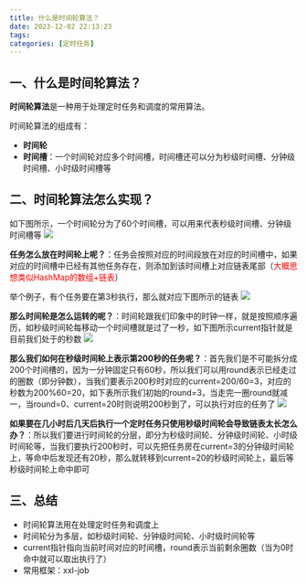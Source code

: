 ```yaml
---
title: 什么是时间轮算法？
date: 2023-12-02 22:13:23
tags:
categories: [定时任务]
---
```


## 一、什么是时间轮算法？
**时间轮算法**是一种用于处理定时任务和调度的常用算法。

时间轮算法的组成有：
* **时间轮**
* **时间槽**：一个时间轮对应多个时间槽，时间槽还可以分为秒级时间槽、分钟级时间槽、小时级时间槽等

## 二、时间轮算法怎么实现？
如下图所示，一个时间轮分为了60个时间槽，可以用来代表秒级时间槽、分钟级时间槽等
![](/images/schedule/时间轮算法1.png)

**任务怎么放在时间轮上呢？**：任务会按照对应的时间段放在对应的时间槽中，如果对应的时间槽中已经有其他任务存在，则添加到该时间槽上对应链表尾部（<font color=red>大概思想类似HashMap的数组+链表</font>）

举个例子，有个任务要在第3秒执行，那么就对应下图所示的链表
![](/images/schedule/时间轮算法2.png)

**那么时间轮是怎么运转的呢？**：时间轮跟我们印象中的时钟一样，就是按照顺序遍历，如秒级时间轮每移动一个时间槽就是过了一秒，如下图所示current指针就是目前我们处于的秒数
![](/images/schedule/时间轮算法3.png)

**那么我们如何在秒级时间轮上表示第200秒的任务呢？**：首先我们是不可能拆分成200个时间槽的，因为一分钟固定只有60秒，所以我们可以用round表示已经走过的圈数（即分钟数），当我们要表示200秒时对应的current=200/60=3，对应的秒数为200%60=20，如下表所示我们初始的round=3，当走完一圈round就减一，当round=0、current=20时则说明200秒到了，可以执行对应的任务了
![](/images/schedule/时间轮算法4.png)

**如果要在几小时后几天后执行一个定时任务只使用秒级时间轮会导致链表太长怎么办？**：所以我们要进行时间轮的分层，即分为秒级时间轮、分钟级时间轮、小时级时间轮等，当我们要执行200秒时，可以先把任务房在current=3的分钟级时间轮上，等命中后发现还有20秒，那么就转移到current=20的秒级时间轮上，最后等秒级时间轮上命中即可

## 三、总结
* 时间轮算法用在处理定时任务和调度上
* 时间轮分为多层，如秒级时间轮、分钟级时间轮、小时级时间轮等
* current指针指向当前时间对应的时间槽，round表示当前剩余圈数（当为0时命中就可以取出执行了）
* 常用框架：xxl-job